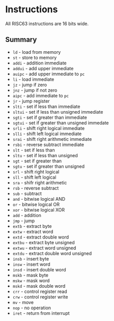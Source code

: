 # Instructions

All RISC63 instructions are 16 bits wide.

## Summary

* `ld` - load from memory
* `st` - store to memory
* `addi` - addition immediate
* `addui` - add upper immediate
* `auipc` - add upper immediate to `pc`
* `li` - load immediate
* `jz` - jump if zero
* `jnz` - jump if not zero
* `aipc` - add immediate to `pc`
* `jr` - jump register
* `slti` - set if less than immediate
* `sltui` - set if less than unsigned immediate
* `sgti` - set if greater than immediate
* `sgtui` - set if greater than unsigned immedate
* `srli` - shift right logical immediate
* `slli` - shift left logical immediate
* `srai` - shift right arithmetic immediate
* `rsbi` - reverse subtract immediate
* `slt` - set if less than
* `sltu` - set if less than unsigned
* `sgt` - set if greater than
* `sgtu` - set if greater than unsigned
* `srl` - shift right logical
* `sll` - shift left logical
* `sra` - shifr right arithmetic
* `rsb` - reverse subtract
* `sub` - subtract
* `and` - bitwise logical AND
* `or` - bitwise logical OR
* `xor` - bitwise logical XOR
* `add` - addition
* `jmp` - jump
* `extb` - extract byte
* `extw` - extract word
* `extd` - extract double word
* `extbu` - extract byte unsigned
* `extwu` - extract word unsigned
* `extdu` - extract double word unsigned
* `insb` - insert byte
* `insw` - insert word
* `insd` - insert double word
* `mskb` - mask byte
* `mskw` - mask word
* `mskd` - mask double word
* `crr` - control register read
* `crw` - control register write
* `mv` - move
* `nop` - no operation
* `iret` - return from interrupt
